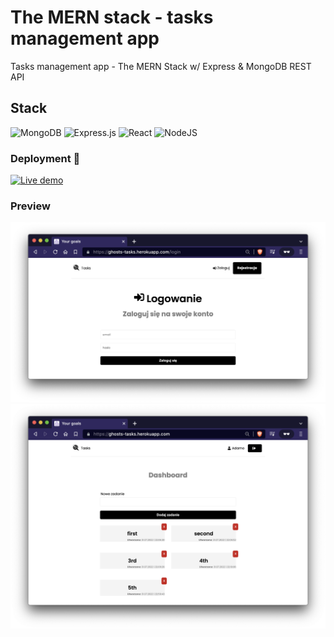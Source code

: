 # The MERN stack - tasks management app

Tasks management app - The MERN Stack w/ Express & MongoDB REST API

## Stack
![MongoDB](https://img.shields.io/badge/MongoDB-%234ea94b.svg?style=for-the-badge&logo=mongodb&logoColor=white) ![Express.js](https://img.shields.io/badge/express.js-%23404d59.svg?style=for-the-badge&logo=express&logoColor=%2361DAFB) ![React](https://img.shields.io/badge/react-%2320232a.svg?style=for-the-badge&logo=react&logoColor=%2361DAFB) ![NodeJS](https://img.shields.io/badge/node.js-6DA55F?style=for-the-badge&logo=node.js&logoColor=white)

### Deployment 👋 
[![Live demo](https://img.shields.io/badge/live%20demo-heroku-blue)][live]

### Preview
![preview][preview1-url]
![preview][preview2-url]


[preview1-url]: https://raw.githubusercontent.com/pajlotapps/mern-goals/main/showcase/Screenshot-01.png
[preview2-url]: https://raw.githubusercontent.com/pajlotapps/mern-goals/main/showcase/Screenshot-02.png

[live]: https://ghosts-tasks.herokuapp.com/
